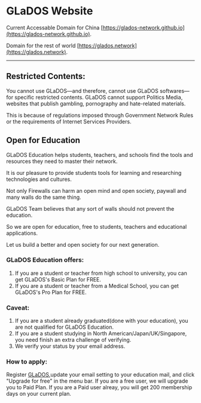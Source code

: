 # GLaDOS Website

Current Accessable Domain for China [https://glados-network.github.io](https://glados-network.github.io).

Domain for the rest of world [https://glados.network](https://glados.network).

--------------------

## Restricted Contents:

You cannot use GLaDOS—and therefore, cannot use GLaDOS softwares—for specific restricted contents. GLaDOS cannot support Politics Media, websites that publish gambling, pornography and hate-related materials.

This is because of regulations imposed through Government Network Rules or the requirements of Internet Services Providers.

## Open for Education

GLaDOS Education helps students, teachers, and schools find the tools and resources they need to master their network.

It is our pleasure to provide students tools for learning and researching technologies and cultures.

Not only Firewalls can harm an open mind and open society, paywall and many walls do the same thing.

GLaDOS Team believes that any sort of walls should not prevent the education.

So we are open for education, free to students, teachers and educational applications.

Let us build a better and open society for our next generation.

### GLaDOS Education offers:

1. If you are a student or teacher from high school to university, you can get GLaDOS's Basic Plan for FREE.
2. If you are a student or teacher from a Medical School, you can get GLaDOS's Pro Plan for FREE.


### Caveat:

1. If you are a student already graduated(done with your education), you are not qualified for GLaDOS Education.
2. If you are a student studying in North American/Japan/UK/Singapore, you need finish an extra challenge of verifying.
3. We verify your status by your email address.


### How to apply:

Register [GLaDOS](https://glados-network.github.io),update your email setting to your education mail, and click "Upgrade for free" in the menu bar. If you are a free user, we will upgrade you to Paid Plan. If you are a Paid user alreay, you will get 200 membership days on your current plan.
